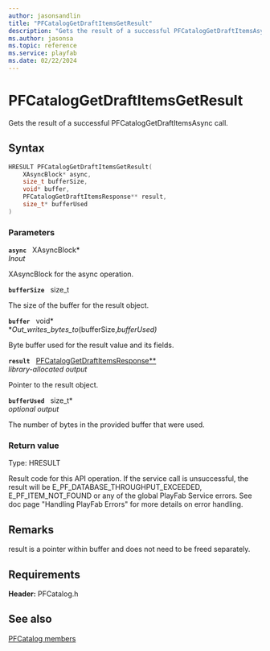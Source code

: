 ```yaml
---
author: jasonsandlin
title: "PFCatalogGetDraftItemsGetResult"
description: "Gets the result of a successful PFCatalogGetDraftItemsAsync call."
ms.author: jasonsa
ms.topic: reference
ms.service: playfab
ms.date: 02/22/2024
---
```


# PFCatalogGetDraftItemsGetResult  

Gets the result of a successful PFCatalogGetDraftItemsAsync call.  

## Syntax  
  
```cpp
HRESULT PFCatalogGetDraftItemsGetResult(  
    XAsyncBlock* async,  
    size_t bufferSize,  
    void* buffer,  
    PFCatalogGetDraftItemsResponse** result,  
    size_t* bufferUsed  
)  
```  
  
### Parameters  
  
**`async`** &nbsp; XAsyncBlock*  
*_Inout_*  
  
XAsyncBlock for the async operation.  
  
**`bufferSize`** &nbsp; size_t  
  
The size of the buffer for the result object.  
  
**`buffer`** &nbsp; void*  
*_Out_writes_bytes_to_(bufferSize,*bufferUsed)*  
  
Byte buffer used for the result value and its fields.  
  
**`result`** &nbsp; [PFCatalogGetDraftItemsResponse**](../../pfcatalogtypes/structs/pfcataloggetdraftitemsresponse.md)  
*library-allocated output*  
  
Pointer to the result object.  
  
**`bufferUsed`** &nbsp; size_t*  
*optional output*  
  
The number of bytes in the provided buffer that were used.  
  
  
### Return value
Type: HRESULT
  
Result code for this API operation. If the service call is unsuccessful, the result will be E_PF_DATABASE_THROUGHPUT_EXCEEDED, E_PF_ITEM_NOT_FOUND or any of the global PlayFab Service errors. See doc page "Handling PlayFab Errors" for more details on error handling.
  
## Remarks  
  
result is a pointer within buffer and does not need to be freed separately.
  
## Requirements  
  
**Header:** PFCatalog.h
  
## See also  
[PFCatalog members](../pfcatalog_members.md)  

  
  
